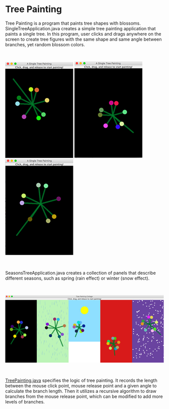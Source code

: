 # Tree Painting

Tree Painting is a program that paints tree shapes with blossoms. SingleTreeApplication.java creates a simple tree painting application that paints a single tree. In this program, user clicks and drags anywhere on the screen to create tree figures with the same shape and same angle between branches, yet random blossom colors. 

<br>

![1](misc/1.png) ![2](misc/2.png) ![3](misc/3.png)

<br>

SeasonsTreeApplication.java creates a collection of panels that describe different seasons, such as spring (rain effect) or winter (snow effect).

<br>

![seasons](misc/seasons.png)

<br>

[TreePainting.java](https://github.com/vantrinh7/TreePainting/blob/master/src/TreePainting.java) specifies the logic of tree painting. It records the length between the mouse click point, mouse release point and a given angle to calculate the branch length. Then it utilizes a recursive algorithm to draw branches from the mouse release point, which can be modified to add more levels of branches.
